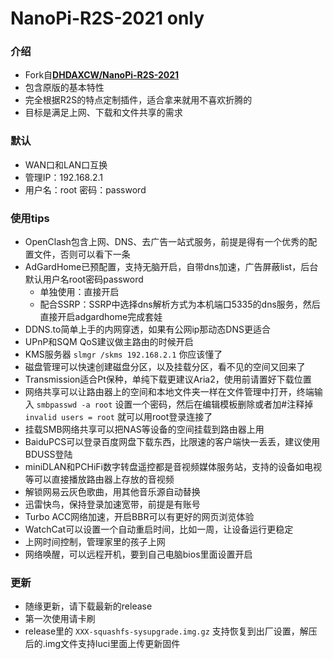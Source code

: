 # NanoPi-R2S-2021 only

### 介绍
- Fork自[**DHDAXCW/NanoPi-R2S-2021**](https://github.com/DHDAXCW/NanoPi-R2S-2021)
- 包含原版的基本特性
- 完全根据R2S的特点定制插件，适合拿来就用不喜欢折腾的
- 目标是满足上网、下载和文件共享的需求
### 默认
- WAN口和LAN口互换
- 管理IP：192.168.2.1
- 用户名：root 密码：password
### 使用tips
- OpenClash包含上网、DNS、去广告一站式服务，前提是得有一个优秀的配置文件，否则可以看下一条
- AdGardHome已预配置，支持无脑开启，自带dns加速，广告屏蔽list，后台默认用户名root密码password
    - 单独使用：直接开启
    - 配合SSRP：SSRP中选择dns解析方式为本机端口5335的dns服务，然后直接开启adgardhome完成套娃 
- DDNS.to简单上手的内网穿透，如果有公网ip那动态DNS更适合
- UPnP和SQM QoS建议做主路由的时候开启
- KMS服务器 `slmgr /skms 192.168.2.1` 你应该懂了
- 磁盘管理可以快速创建磁盘分区，以及挂载分区，看不见的空间又回来了
- Transmission适合Pt保种，单纯下载更建议Aria2，使用前请置好下载位置
- 网络共享可以让路由器上的空间和本地文件夹一样在文件管理中打开，终端输入 `smbpasswd -a root` 设置一个密码，然后在编辑模板删除或者加#注释掉 `invalid users = root` 就可以用root登录连接了
- 挂载SMB网络共享可以把NAS等设备的空间挂载到路由器上用
- BaiduPCS可以登录百度网盘下载东西，比限速的客户端快一丢丢，建议使用BDUSS登陆
- miniDLAN和PCHiFi数字转盘遥控都是音视频媒体服务站，支持的设备如电视等可以直接播放路由器上存放的音视频
- 解锁网易云灰色歌曲，用其他音乐源自动替换
- 迅雷快鸟，保持登录加速宽带，前提是有账号
- Turbo ACC网络加速，开启BBR可以有更好的网页浏览体验
- WatchCat可以设置一个自动重启时间，比如一周，让设备运行更稳定
- 上网时间控制，管理家里的孩子上网
- 网络唤醒，可以远程开机，要到自己电脑bios里面设置开启
### 更新
- 随缘更新，请下载最新的release
- 第一次使用请卡刷
- release里的 `XXX-squashfs-sysupgrade.img.gz` 支持恢复到出厂设置，解压后的.img文件支持luci里面上传更新固件
